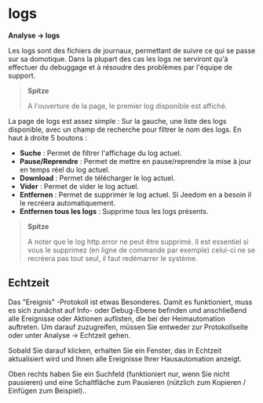 # logs
**Analyse → logs**

Les logs sont des fichiers de journaux, permettant de suivre ce qui se passe sur sa domotique. Dans la plupart des cas les logs ne serviront qu'à effectuer du debuggage et à résoudre des problèmes par l'équipe de support.

> **Spitze**
>
> A l'ouverture de la page, le premier log disponible est affiché.

La page de logs est assez simple :
Sur la gauche, une liste des logs disponible, avec un champ de recherche pour filtrer le nom des logs.
En haut à droite 5 boutons :

- **Suche** : Permet de filtrer l'affichage du log actuel.
- **Pause/Reprendre** : Permet de mettre en pause/reprendre la mise à jour en temps réel du log actuel.
- **Download** : Permet de télécharger le log actuel.
- **Vider** : Permet de vider le log actuel.
- **Entfernen** : Permet de supprimer le log actuel. Si Jeedom en a besoin il le recréera automatiquement.
- **Entfernen tous les logs** : Supprime tous les logs présents.

> **Spitze**
>
> A noter que le log http.error ne peut être supprimé. Il est essentiel si vous le supprimez (en ligne de commande par exemple) celui-ci ne se recréera pas tout seul, il faut redémarrer le système.

## Echtzeit

Das &quot;Ereignis&quot; -Protokoll ist etwas Besonderes. Damit es funktioniert, muss es sich zunächst auf Info- oder Debug-Ebene befinden und anschließend alle Ereignisse oder Aktionen auflisten, die bei der Heimautomation auftreten. Um darauf zuzugreifen, müssen Sie entweder zur Protokollseite oder unter Analyse → Echtzeit gehen.

Sobald Sie darauf klicken, erhalten Sie ein Fenster, das in Echtzeit aktualisiert wird und Ihnen alle Ereignisse Ihrer Hausautomation anzeigt.

Oben rechts haben Sie ein Suchfeld (funktioniert nur, wenn Sie nicht pausieren) und eine Schaltfläche zum Pausieren (nützlich zum Kopieren / Einfügen zum Beispiel)..

